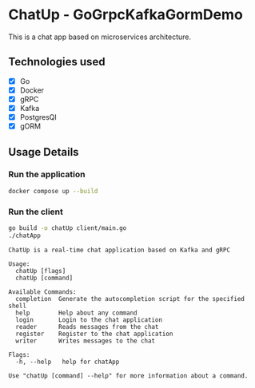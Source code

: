 # ChatUp - GoGrpcKafkaGormDemo

This is a chat app based on microservices architecture.

## Technologies used

-   [x] Go
-   [x] Docker
-   [x] gRPC
-   [x] Kafka
-   [x] PostgresQl
-   [x] gORM

## Usage Details

### Run the application

```bash
docker compose up --build
```

### Run the client

```bash
go build -o chatUp client/main.go
./chatApp
```

```
ChatUp is a real-time chat application based on Kafka and gRPC

Usage:
  chatUp [flags]
  chatUp [command]

Available Commands:
  completion  Generate the autocompletion script for the specified shell
  help        Help about any command
  login       Login to the chat application
  reader      Reads messages from the chat
  register    Register to the chat application
  writer      Writes messages to the chat

Flags:
  -h, --help   help for chatApp

Use "chatUp [command] --help" for more information about a command.
```
